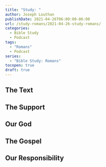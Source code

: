 ```yaml
---
title: "Study: "
author: Joseph Louthan
publishDate: 2021-04-26T06:00:00-06:00
url: /study-romans/2021-04-26-study-romans/
categories:
  - Bible Study
  - Podcast
tags:
  - "Romans"
  - Podcast
series:
  - "Bible Study: Romans"
tocopen: true
draft: true
---
```

## The Text

## The Support

## Our God

## The Gospel

## Our Responsibility

